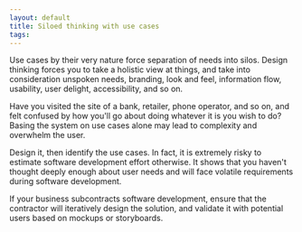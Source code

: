 ```yaml
---
layout: default
title: Siloed thinking with use cases
tags:
---
```


Use cases by their very nature force separation of needs into silos. Design thinking forces you to take a holistic view at things, and take into consideration unspoken needs, branding, look and feel, information flow, usability, user delight, accessibility, and so on.

Have you visited the site of a bank, retailer, phone operator, and so on, and felt confused by how you'll go about doing whatever it is you wish to do? Basing the system on use cases alone may lead to complexity and overwhelm the user.

Design it, then identify the use cases. In fact, it is extremely risky to estimate software development effort otherwise. It shows that you haven't thought deeply enough about user needs and will face volatile requirements during software development.

If your business subcontracts software development, ensure that the contractor will iteratively design the solution, and validate it with potential users based on mockups or storyboards.
